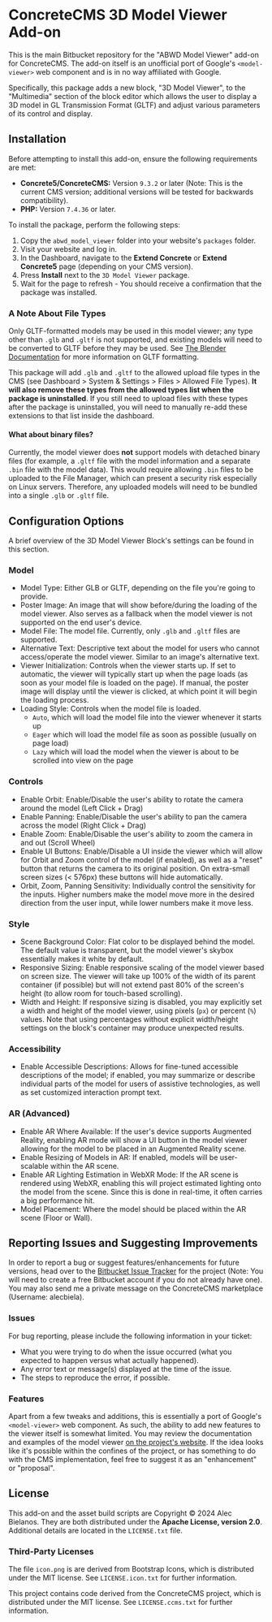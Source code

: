 # ConcreteCMS 3D Model Viewer Add-on

This is the main Bitbucket repository for the "ABWD Model Viewer" add-on for ConcreteCMS. The add-on itself is an unofficial port of
Google's `<model-viewer>` web component and is in no way affiliated with Google.

Specifically, this package adds a new block, "3D Model Viewer", to the "Multimedia" section of the block editor which allows the user 
to display a 3D model in GL Transmission Format (GLTF) and adjust various parameters of its control and display.

## Installation
Before attempting to install this add-on, ensure the following requirements are met:
* **Concrete5/ConcreteCMS:** Version `9.3.2` or later (Note: This is the current CMS version; additional versions will be tested for backwards compatibility).
* **PHP:** Version `7.4.36` or later.

To install the package, perform the following steps:
1. Copy the `abwd_model_viewer` folder into your website's `packages` folder.
2. Visit your website and log in.
3. In the Dashboard, navigate to the **Extend Concrete** or **Extend Concrete5** page (depending on your CMS version).
4. Press **Install** next to the `3D Model Viewer` package.
5. Wait for the page to refresh - You should receive a confirmation that the package was installed.

### A Note About File Types
Only GLTF-formatted models may be used in this model viewer; any type other than `.glb` and `.gltf` is not supported, and existing models will need to be converted to GLTF before they may be used. See [The Blender Documentation](https://docs.blender.org/manual/en/latest/addons/import_export/scene_gltf2.html) for more information on GLTF formatting.

This package will add `.glb` and `.gltf` to the allowed upload file types in the CMS (see Dashboard > System & Settings > Files > Allowed File Types).  **It will also remove these types from the allowed types list when the package is uninstalled**. If you still need to upload files with these types 
after the package is uninstalled, you will need to manually re-add these extensions to that list inside the dashboard.

#### What about binary files?
Currently, the model viewer does **not** support models with detached binary files (for example, a `.gltf` file with the model information and a separate `.bin` file with the model data). This would require allowing `.bin` files to be uploaded to the File Manager, which can present a security risk especially on Linux servers. 
Therefore, any uploaded models will need to be bundled into a single `.glb` or `.gltf` file.

## Configuration Options
A brief overview of the 3D Model Viewer Block's settings can be found in this section.

### Model
* Model Type: Either GLB or GLTF, depending on the file you're going to provide.
* Poster Image: An image that will show before/during the loading of the model viewer. Also serves as a fallback when the model viewer is not supported on the end user's device.
* Model File: The model file. Currently, only `.glb` and `.gltf` files are supported.
* Alternative Text: Descriptive text about the model for users who cannot access/operate the model viewer. Similar to an image's alternative text.
* Viewer Initialization: Controls when the viewer starts up. If set to automatic, the viewer will typically start up when the page loads (as soon as your model file is loaded on the page). If manual, the poster image will display until the viewer is clicked, at which point it will begin the loading process.
* Loading Style: Controls when the model file is loaded.
  * `Auto`, which will load the model file into the viewer whenever it starts up
  * `Eager` which will load the model file as soon as possible (usually on page load) 
  * `Lazy` which will load the model when the viewer is about to be scrolled into view on the page

### Controls
* Enable Orbit: Enable/Disable the user's ability to rotate the camera around the model (Left Click + Drag)
* Enable Panning: Enable/Disable the user's ability to pan the camera across the model (Right Click + Drag)
* Enable Zoom: Enable/Disable the user's ability to zoom the camera in and out (Scroll Wheel)
* Enable UI Buttons: Enable/Disable a UI inside the viewer which will allow for Orbit and Zoom control of the model (if enabled), as well as a "reset" button that returns the camera to its original position. On extra-small screen sizes (&lt; 576px) these buttons will hide automatically.
* Orbit, Zoom, Panning Sensitivity: Individually control the sensitivity for the inputs. Higher numbers make the model move more in the desired direction from the user input, while lower numbers make it move less.

### Style
* Scene Background Color: Flat color to be displayed behind the model. The default value is transparent, but the model viewer's skybox essentially makes it white by default.
* Responsive Sizing: Enable responsive scaling of the model viewer based on screen size. The viewer will take up 100% of the width of its parent container (if possible) but will not extend past 80% of the screen's height (to allow room for touch-based scrolling).
* Width and Height: If responsive sizing is disabled, you may explicitly set a width and height of the model viewer, using pixels (`px`) or percent (`%`) values. Note that using percentages without explicit width/height settings on the block's container may produce unexpected results.

### Accessibility
* Enable Accessible Descriptions: Allows for fine-tuned accessible descriptions of the model; if enabled, you may summarize or describe individual parts of the model for users of assistive technologies, as well as set customized interaction prompt text. 

### AR (Advanced)
* Enable AR Where Available: If the user's device supports Augmented Reality, enabling AR mode will show a UI button in the model viewer allowing for the model to be placed in an Augmented Reality scene.
* Enable Resizing of Models in AR: If enabled, models will be user-scalable within the AR scene.
* Enable AR Lighting Estimation in WebXR Mode: If the AR scene is rendered using WebXR, enabling this will project estimated lighting onto the model from the scene. Since this is done in real-time, it often carries a big performance hit.
* Model Placement: Where the model should be placed within the AR scene (Floor or Wall).

## Reporting Issues and Suggesting Improvements
In order to report a bug or suggest features/enhancements for future versions, head over to the [Bitbucket Issue Tracker](https://bitbucket.org/alecbiela/ccms-model-viewer/issues) for the project (Note: You will need to create a free Bitbucket account if you do not already have one). You may also send me a private message on the ConcreteCMS marketplace (Username: alecbiela).

### Issues
For bug reporting, please include the following information in your ticket:
* What you were trying to do when the issue occurred (what you expected to happen versus what actually happened).
* Any error text or message(s) displayed at the time of the issue.
* The steps to reproduce the error, if possible.

### Features
Apart from a few tweaks and additions, this is essentially a port of Google's `<model-viewer>` web component. As such, the ability to add new features to the viewer itself is somewhat limited. You may review the documentation and examples of the model viewer [on the project's website](https://modelviewer.dev/). If the idea looks like it's possible within the confines of the project, or has something to do with the CMS implementation, feel free to suggest it as an "enhancement" or "proposal".

## License
This add-on and the asset build scripts are Copyright &copy; 2024 Alec Bielanos. They are both distributed under the **Apache License, version 2.0**. Additional details are located in the `LICENSE.txt` file.

### Third-Party Licenses
The file `icon.png` is are derived from Bootstrap Icons, which is distributed under the MIT license.
See `LICENSE.icon.txt` for further information.

This project contains code derived from the ConcreteCMS project, which is distributed under the MIT license.
See `LICENSE.ccms.txt` for further information.